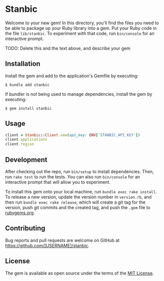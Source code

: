# Stanbic

Welcome to your new gem! In this directory, you'll find the files you need to be able to package up your Ruby library into a gem. Put your Ruby code in the file `lib/stanbic`. To experiment with that code, run `bin/console` for an interactive prompt.

TODO: Delete this and the text above, and describe your gem

## Installation

Install the gem and add to the application's Gemfile by executing:

    $ bundle add stanbic

If bundler is not being used to manage dependencies, install the gem by executing:

    $ gem install stanbic

## Usage

```ruby
client = Stanbic::Client.new(api_key: ENV['STANBIC_API_KEY'])
client.applications
client.region
```

## Development

After checking out the repo, run `bin/setup` to install dependencies. Then, run `rake test` to run the tests. You can also run `bin/console` for an interactive prompt that will allow you to experiment.

To install this gem onto your local machine, run `bundle exec rake install`. To release a new version, update the version number in `version.rb`, and then run `bundle exec rake release`, which will create a git tag for the version, push git commits and the created tag, and push the `.gem` file to [rubygems.org](https://rubygems.org).

## Contributing

Bug reports and pull requests are welcome on GitHub at https://github.com/[USERNAME]/stanbic.

## License

The gem is available as open source under the terms of the [MIT License](https://opensource.org/licenses/MIT).
